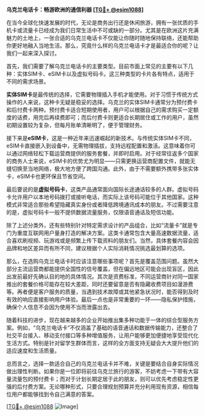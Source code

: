 **乌克兰电话卡：畅游欧洲的通信利器 [[TG💪+ @esim1088](https://t.me/s/esim1088)]**

在当今全球化快速发展的时代，无论是商务出行还是休闲旅游，拥有一张优质的手机卡或流量卡已经成为我们日常生活中不可或缺的一部分。尤其是在欧洲这片充满魅力的土地上，一张合适的乌克兰电话卡不仅能让你随时随地保持联络，还能帮助你更好地融入当地生活。那么，究竟什么样的乌克兰电话卡才是最适合你的呢？让我们一起来深入探讨。

首先，我们需要了解乌克兰电话卡的主要类型。目前市面上常见的主要有以下几种：实体SIM卡、eSIM卡以及虚拟号码卡。这三种类型的卡片各有特点，适用于不同的需求场景。

**实体SIM卡**是最传统的选择，它需要物理插入手机才能使用。对于习惯于传统方式操作的人来说，这种卡无疑是稳妥的选择。乌克兰的实体SIM卡通常分为预付费卡和后付费卡两种。预付费卡适合短期使用者，用户可以根据自己的需求购买一定额度的话费，用完后再续费即可；而后付费卡则更适合长期居住或工作的用户，虽然初期设置较为复杂，但每月账单清晰明了，便于管理财务。

接下来是**eSIM卡**，这是一种近年来迅速崛起的新技术。与传统实体SIM卡不同，eSIM卡直接嵌入到设备中，无需物理插拔，支持远程配置和激活。这意味着你可以通过网络轻松下载运营商提供的服务套餐，并即时启用。对于经常往返多个国家的商务人士来说，eSIM卡的优势尤为明显——只需更换运营商配置文件，就能无缝切换至当地网络，极大地方便了跨国沟通。此外，由于不需要额外携带多张实体卡，eSIM卡也更环保且节省空间。

最后要说的是**虚拟号码卡**，这类产品通常面向国际长途通话较多的人群。虚拟号码卡允许用户以本地号码拨打或接听电话，而实际上该号码可能位于其他国家。这种模式非常适合那些希望隐藏真实身份或者降低跨境通讯成本的朋友。不过需要注意的是，虚拟号码卡一般不提供数据流量服务，仅限语音通话及短信功能。

除了上述分类外，还有些特别针对特定需求设计的产品组合，比如“流量卡”就是专门为重度互联网用户量身打造的解决方案。这类卡通常包含大量高速数据流量，适合喜欢刷视频、玩游戏或是频繁上传下载资料的朋友们。当然，具体套餐内容会因品牌和地区差异而有所不同，建议根据个人实际消耗情况挑选最划算的选项。

那么，在选购乌克兰电话卡时应该注意哪些事项呢？首先是覆盖范围问题。虽然大部分主流运营商都能提供全国性的信号覆盖，但在偏远地区可能会出现盲区，因此出发前最好先确认目的地的具体情况。其次是资费标准，不同运营商针对同一国家推出的套餐价格可能存在较大差距，同时还要留意是否有隐藏收费项目如漫游费等。再者便是客户服务的质量，当遇到技术故障或其他紧急状况时，能否得到及时有效的响应直接影响用户体验。最后一点也是非常重要的一环——隐私保护措施，确保个人信息不会因为使用不当而泄露出去。

随着科技的进步，现在越来越多的企业开始推出集多种功能于一体的综合型服务方案。例如，“乌克兰电话卡”不仅涵盖了基础的语音通话和数据传输能力，还整合了社交平台接入、移动支付接口等多种增值服务，让用户能够更加便捷地享受现代化生活方式。特别是针对留学生群体而言，这样的全方面支持无疑会大大提升他们的适应速度和生活质量。

总而言之，选择一款适合自己的乌克兰电话卡并不难，关键是要结合自身实际情况做出理性判断。如果你是一位即将前往乌克兰旅行的游客，不妨考虑一下带有大容量流量包的预付费卡；而对于计划长期定居于此的朋友，则可以优先考虑稳定性更强的后付费方案。无论哪种形式，只要合理规划预算并充分利用现有资源，相信每位用户都能够找到令自己满意的答案。

[[TG💪+ @esim1088](https://t.me/s/esim1088) ![Image](https://i.postimg.cc/4NQfJmqS/Snipaste-2025-05-13-00-14-12.png)]